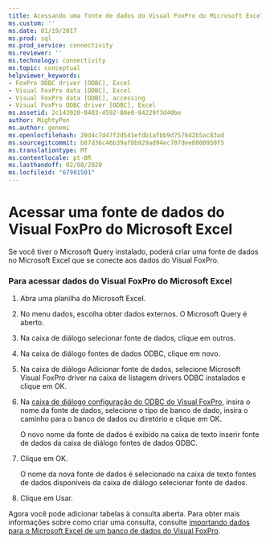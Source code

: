 ```yaml
---
title: Acessando uma fonte de dados do Visual FoxPro do Microsoft Excel | Microsoft Docs
ms.custom: ''
ms.date: 01/19/2017
ms.prod: sql
ms.prod_service: connectivity
ms.reviewer: ''
ms.technology: connectivity
ms.topic: conceptual
helpviewer_keywords:
- FoxPro ODBC driver [ODBC], Excel
- Visual FoxPro data [ODBC], Excel
- Visual FoxPro data [ODBC], accessing
- Visual FoxPro ODBC driver [ODBC], Excel
ms.assetid: 2c143020-0403-4592-80e0-84229f3d40be
author: MightyPen
ms.author: genemi
ms.openlocfilehash: 20d4c7d47f2d541efdb1afbb9d757642b5ac83ad
ms.sourcegitcommit: b87d36c46b39af8b929ad94ec707dee8800950f5
ms.translationtype: MT
ms.contentlocale: pt-BR
ms.lasthandoff: 02/08/2020
ms.locfileid: "67901501"
---
```

# <a name="accessing-a-visual-foxpro-data-source-from-microsoft-excel"></a>Acessar uma fonte de dados do Visual FoxPro do Microsoft Excel
Se você tiver o Microsoft Query instalado, poderá criar uma fonte de dados no Microsoft Excel que se conecte aos dados do Visual FoxPro.  
  
### <a name="to-access-visual-foxpro-data-from-microsoft-excel"></a>Para acessar dados do Visual FoxPro do Microsoft Excel  
  
1.  Abra uma planilha do Microsoft Excel.  
  
2.  No menu dados, escolha obter dados externos. O Microsoft Query é aberto.  
  
3.  Na caixa de diálogo selecionar fonte de dados, clique em outros.  
  
4.  Na caixa de diálogo fontes de dados ODBC, clique em novo.  
  
5.  Na caixa de diálogo Adicionar fonte de dados, selecione Microsoft Visual FoxPro driver na caixa de listagem drivers ODBC instalados e clique em OK.  
  
6.  Na [caixa de diálogo configuração do ODBC do Visual FoxPro](../../odbc/microsoft/odbc-visual-foxpro-setup-dialog-box.md), insira o nome da fonte de dados, selecione o tipo de banco de dado, insira o caminho para o banco de dados ou diretório e clique em OK.  
  
     O novo nome da fonte de dados é exibido na caixa de texto inserir fonte de dados da caixa de diálogo fontes de dados ODBC.  
  
7.  Clique em OK.  
  
     O nome da nova fonte de dados é selecionado na caixa de texto fontes de dados disponíveis da caixa de diálogo selecionar fonte de dados.  
  
8.  Clique em Usar.  
  
 Agora você pode adicionar tabelas à consulta aberta. Para obter mais informações sobre como criar uma consulta, consulte [importando dados para o Microsoft Excel de um banco de dados do Visual FoxPro](../../odbc/microsoft/importing-data-into-microsoft-excel-from-a-visual-foxpro-database.md).
